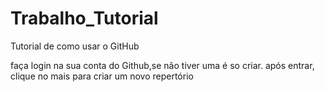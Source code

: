 # Trabalho_Tutorial
Tutorial de como usar o GitHub 

faça login na sua conta do Github,se não tiver uma é so criar. 
após entrar, clique no mais para criar um novo repertório
